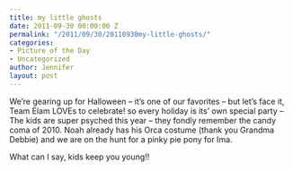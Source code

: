 ```yaml
---
title: my little ghosts
date: 2011-09-30 00:00:00 Z
permalink: "/2011/09/30/20110930my-little-ghosts/"
categories:
- Picture of the Day
- Uncategorized
author: Jennifer
layout: post
---
```


<a rel="attachment wp-att-1131" href="/assets/images/my-little-ghosts/1317395955000-missing.jpg" /></a>

We&#8217;re gearing up for Halloween &#8211; it&#8217;s one of our favorites &#8211; but let&#8217;s face it, Team Elam LOVEs to celebrate! so every holiday is its&#8217; own special party &#8211; The kids are super psyched this year &#8211; they fondly remember the candy coma of 2010. Noah already has his Orca costume (thank you Grandma Debbie) and we are on the hunt for a pinky pie pony for Ima.

What can I say, kids keep you young!!

&nbsp;

&nbsp;

